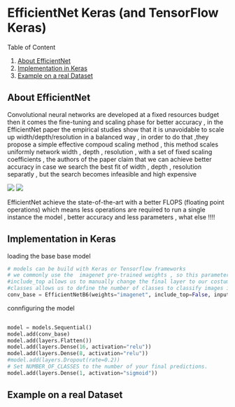 # EfficientNet Keras (and TensorFlow Keras)
Table of Content 


 1. [About EfficientNet](#about-efficientnet)
 2. [Implementation in Keras](#Implementation-in-Keras)
 3. [Example on a real Dataset](#Example-on-a-real-Dataset)


## About EfficientNet

Convolutional neural networks are developed at a fixed resources budget then it comes the fine-tuning and scaling phase for better accuracy , in the EfficientNet paper the empirical studies show that it is unavoidable to scale up width/depth/resolution in a balanced way , in order to do that ,they propose a simple effective compoud scaling method , this method scales uniformly network width , depth , resolution , with a set of fixed scaling coefficients  , the authors of the paper claim that we can achieve better accuracy in case we search the best fit of width , depth , resolution separatly , but the search becomes infeasible and high expensive 

<td>
<img src=https://user-images.githubusercontent.com/47725118/129231751-9de3c3b9-bbfe-4045-8314-c3210401ccf3.png ,width="50%" />
</td>
<td>  
<img src=https://user-images.githubusercontent.com/47725118/129237055-c299f27b-91d6-4dee-abb5-9644bfc7e3c2.png ,width="50%" />
</td>

EfficientNet achieve the state-of-the-art with a better FLOPS (floating point operations) which means less operations are required to run a single instance the model , better accuracy and less parameters , what else !!!!


## Implementation in Keras

loading the base base model
```python
# models can be build with Keras or Tensorflow frameworks
# we commonly use the  imagenet pre-trained weights , so this parameter allows us to do some transfer learning 
#include_top allows us to manually change the final layer to our costum layer 
#classes allows us to define the number of classes to classify images into , but only if we set include_top to True
conv_base = EfficientNetB6(weights="imagenet", include_top=False, input_shape=input_shape , classes = num_classes )

```
connfiguring the model 
```python
 
model = models.Sequential()
model.add(conv_base)
model.add(layers.Flatten())
model.add(layers.Dense(16, activation="relu"))
model.add(layers.Dense(8, activation="relu"))
#model.add(layers.Dropout(rate=0.2))
# Set NUMBER_OF_CLASSES to the number of your final predictions.
model.add(layers.Dense(1, activation="sigmoid"))
```

## Example on a real Dataset
